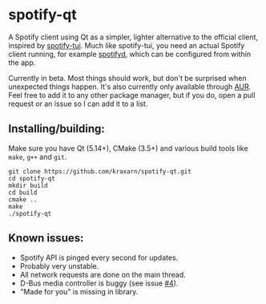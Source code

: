 # spotify-qt
A Spotify client using Qt as a simpler, lighter alternative to the official client, inspired by [spotify-tui](https://github.com/Rigellute/spotify-tui).
Much like spotify-tui, you need an actual Spotify client running, for example [spotifyd](https://github.com/Spotifyd/spotifyd), which can be configured from within the app.

Currently in beta. Most things should work, but don't be surprised when unexpected things happen.
It's also currently only available through [AUR](https://aur.archlinux.org/packages/spotify-qt). Feel free to add it to any other package manager, but if you do, open a pull request or an issue so I can add it to a list.

## Installing/building:
Make sure you have Qt (5.14+), CMake (3.5+) and various build tools like `make`, `g++` and `git`.
```
git clone https://github.com/kraxarn/spotify-qt.git
cd spotify-qt
mkdir build
cd build
cmake ..
make
./spotify-qt
```

## Known issues:
* Spotify API is pinged every second for updates.
* Probably very unstable.
* All network requests are done on the main thread.
* D-Bus media controller is buggy (see issue [#4](https://github.com/kraxarn/spotify-qt/issues/4)).
* "Made for you" is missing in library.